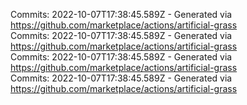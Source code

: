 Commits: 2022-10-07T17:38:45.589Z - Generated via https://github.com/marketplace/actions/artificial-grass
<br>
Commits: 2022-10-07T17:38:45.589Z - Generated via https://github.com/marketplace/actions/artificial-grass
<br>
Commits: 2022-10-07T17:38:45.589Z - Generated via https://github.com/marketplace/actions/artificial-grass
<br>
Commits: 2022-10-07T17:38:45.589Z - Generated via https://github.com/marketplace/actions/artificial-grass
<br>
